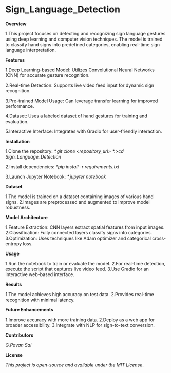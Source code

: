 # Sign_Language_Detection

**Overview**

1.This project focuses on detecting and recognizing sign language gestures using deep learning and computer vision techniques. The model is trained to classify hand signs into predefined categories, enabling real-time sign language interpretation.

**Features**

1.Deep Learning-based Model: Utilizes Convolutional Neural Networks (CNN) for accurate gesture recognition.

2.Real-time Detection: Supports live video feed input for dynamic sign recognition.

3.Pre-trained Model Usage: Can leverage transfer learning for improved performance.

4.Dataset: Uses a labeled dataset of hand gestures for training and evaluation.

5.Interactive Interface: Integrates with Gradio for user-friendly interaction.

**Installation**

1.Clone the repository:
_*.git clone <repository_url>
*.>cd Sign_Language_Detection_

2.Install dependencies:
_*pip install -r requirements.txt_

3.Launch Jupyter Notebook:
_*.jupyter notebook_

**Dataset**

1.The model is trained on a dataset containing images of various hand signs.
2.Images are preprocessed and augmented to improve model robustness.

**Model Architecture**

1.Feature Extraction: CNN layers extract spatial features from input images.
2.Classification: Fully connected layers classify signs into categories.
3.Optimization: Uses techniques like Adam optimizer and categorical cross-entropy loss.

**Usage**

1.Run the notebook to train or evaluate the model.
2.For real-time detection, execute the script that captures live video feed.
3.Use Gradio for an interactive web-based interface.

**Results**

1.The model achieves high accuracy on test data.
2.Provides real-time recognition with minimal latency.

**Future Enhancements**

1.Improve accuracy with more training data.
2.Deploy as a web app for broader accessibility.
3.Integrate with NLP for sign-to-text conversion.

**Contributors**

_G.Pavan Sai_

**License**

*This project is open-source and available under the MIT License*.

